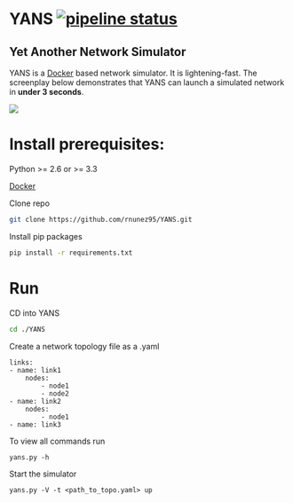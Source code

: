 # YANS [![pipeline status](https://gitlab.balldayton.com/rnunez/YANS/badges/master/pipeline.svg)](https://gitlab.balldayton.com/rnunez/YANS/commits/master)

## Yet Another Network Simulator

YANS is a [Docker](https://www.docker.com) based network simulator. It is lightening-fast. The screenplay below demonstrates that YANS can launch a simulated network in **under 3 seconds**.

<img src="./screenplay.gif">

# Install prerequisites:

Python >= 2.6 or >= 3.3

[Docker](https://download.docker.com/win/stable/Docker%20for%20Windows%20Installer.exe)

Clone repo

```bash
git clone https://github.com/rnunez95/YANS.git
```

Install pip packages

```bash
pip install -r requirements.txt
```

# Run

CD into YANS

```bash
cd ./YANS
```

Create a network topology file as a .yaml

```
links:
- name: link1
    nodes:
        - node1
        - node2
- name: link2
    nodes:
        - node1
- name: link3
```

To view all commands run

```
yans.py -h
```

Start the simulator

```
yans.py -V -t <path_to_topo.yaml> up
```

